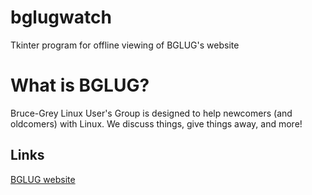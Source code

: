 # bglugwatch
Tkinter program for offline viewing of BGLUG's website


# What is BGLUG?
Bruce-Grey Linux User's Group is designed to help newcomers (and oldcomers) with Linux. We discuss things, give things away, and more!

## Links
[BGLUG website](http://bglug.ca)
